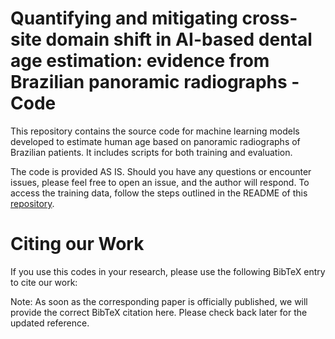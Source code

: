 # Quantifying and mitigating cross-site domain shift in AI-based dental age estimation: evidence from Brazilian panoramic radiographs - Code

This repository contains the source code for machine learning models developed to estimate human age based on panoramic radiographs of Brazilian patients. It includes scripts for both training and evaluation.

The code is provided AS IS. Should you have any questions or encounter issues, please feel free to open an issue, and the author will respond. To access the training data, follow the steps outlined in the README of this [repository](https://github.com/willianfco/cross-site-age-estimation-brazilians-dataset).

# Citing our Work

If you use this codes in your research, please use the following BibTeX entry to cite our work:

Note: As soon as the corresponding paper is officially published, we will provide the correct BibTeX citation here. Please check back later for the updated reference.
